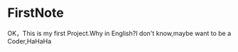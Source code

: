 # FirstNote
OK，This is my first Project.Why in English?I don't know,maybe want to be a Coder,HaHaHa
